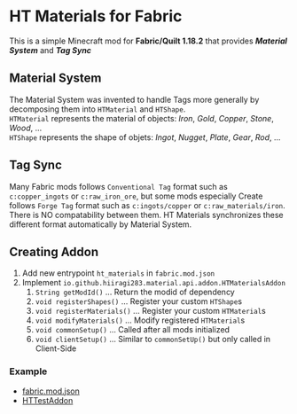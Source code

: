 # HT Materials for Fabric

This is a simple Minecraft mod for **Fabric/Quilt 1.18.2** that provides _**Material System**_ and _**Tag Sync**_

## Material System

The Material System was invented to handle Tags more generally by decomposing them into `HTMaterial` and `HTShape`.  
`HTMaterial` represents the material of objects: _Iron_, _Gold_, _Copper_, _Stone_, _Wood_, ...  
`HTShape` represents the shape of objets: _Ingot_, _Nugget_, _Plate_, _Gear_, _Rod_, ...

## Tag Sync

Many Fabric mods follows `Conventional Tag` format such as `c:copper_ingots` or `c:raw_iron_ore`, but some mods
especially Create follows `Forge Tag` format such as `c:ingots/copper` or `c:raw_materials/iron`. There is NO
compatability between them. HT Materials synchronizes these different format automatically by Material System.

## Creating Addon

1. Add new entrypoint `ht_materials` in `fabric.mod.json`
2. Implement `io.github.hiiragi283.material.api.addon.HTMaterialsAddon`
    1. `String getModId()` ... Return the modid of dependency
    2. `void registerShapes()` ... Register your custom `HTShape`s
    3. `void registerMaterials()` ... Register your custom `HTMaterial`s
    4. `void modifyMaterials()` ... Modify registered `HTMaterial`s
    5. `void commonSetup()` ... Called after all mods initialized
    6. `void clientSetup()` ... Similar to `commonSetUp()` but only called in Client-Side

### Example

- [fabric.mod.json](https://github.com/Hiiragi283/HT-Materials/blob/master/src/main/resources/fabric.mod.json)
- [HTTestAddon](https://github.com/Hiiragi283/HT-Materials/blob/master/src/main/java/io/github/hiiragi283/material/HTTestAddon.java)